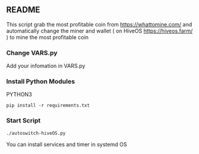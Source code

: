 ## README
This script grab the most profitable coin from https://whattomine.com/ and automatically change the miner and wallet ( on HiveOS https://hiveos.farm/ ) to mine the most profitable coin 
### Change VARS.py 
Add your infomation in VARS.py

### Install Python Modules
<aside class="warning">
PYTHON3
</aside>

`pip install -r requirements.txt`

### Start Script

`./autoswitch-hiveOS.py`

You can install services and timer in systemd OS
